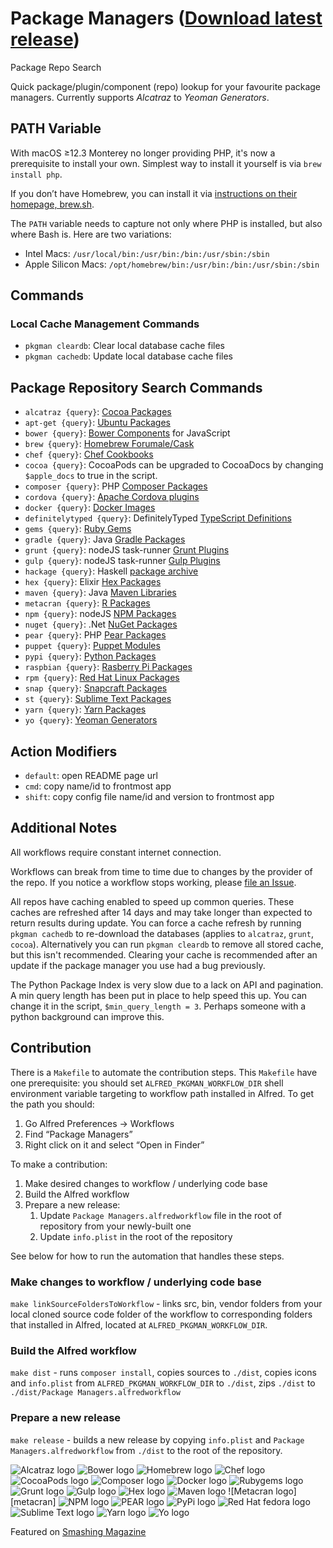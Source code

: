 # Package Managers ([Download latest release](https://github.com/willfarrell/alfred-pkgman-workflow/releases/latest/download/Package.Managers.alfredworkflow))

Package Repo Search

Quick package/plugin/component (repo) lookup for your favourite package managers. Currently supports *Alcatraz* to *Yeoman Generators*.

## PATH Variable

With macOS ≥12.3 Monterey no longer providing PHP, it's now a prerequisite to install your own.
Simplest way to install it yourself is via `brew install php`.

If you don’t have Homebrew, you can install it via [instructions on their homepage, brew.sh](https://brew.sh).

The `PATH` variable needs to capture not only where PHP is installed, but also where Bash is. Here are two variations:

* Intel Macs: `/usr/local/bin:/usr/bin:/bin:/usr/sbin:/sbin`
* Apple Silicon Macs: `/opt/homebrew/bin:/usr/bin:/bin:/usr/sbin:/sbin`

## Commands

### Local Cache Management Commands

* `pkgman cleardb`: Clear local database cache files
* `pkgman cachedb`: Update local database cache files

## Package Repository Search Commands

* `alcatraz {query}`: [Cocoa Packages](http://alcatraz.io/)
* `apt-get {query}`: [Ubuntu Packages](https://apps.ubuntu.com)
* `bower {query}`: [Bower Components](http://bower.io) for JavaScript
* `brew {query}`: [Homebrew Forumale/Cask](http://brew.sh)
* `chef {query}`: [Chef Cookbooks](https://supermarket.chef.io)
* `cocoa {query}`: CocoaPods can be upgraded to CocoaDocs by changing `$apple_docs` to true in the script.
* `composer {query}`: PHP [Composer Packages](https://packagist.org)
* `cordova {query}`: [Apache Cordova plugins](https://cordova.apache.org/plugins/)
* `docker {query}`: [Docker Images](http://registry.hub.docker.io)
* `definitelytyped {query}`: DefinitelyTyped [TypeScript Definitions](http://definitelytyped.org)
* `gems {query}`: [Ruby Gems](http://rubygems.org)
* `gradle {query}`: Java [Gradle Packages](http://www.gradle.org)
* `grunt {query}`: nodeJS task-runner [Grunt Plugins](http://gruntjs.com)
* `gulp {query}`: nodeJS task-runner [Gulp Plugins](http://gulpjs.com)
* `hackage {query}`: Haskell [package archive](https://hackage.haskell.org)
* `hex {query}`: Elixir [Hex Packages](http://hex.pm)
* `maven {query}`: Java [Maven Libraries](http://mvnrepository.com)
* `metacran {query}`: [R Packages](https://www.r-pkg.org/)
* `npm {query}`: nodeJS [NPM Packages](https://www.npmjs.org)
* `nuget {query}`: .Net [NuGet Packages](http://nuget.org)
* `pear {query}`: PHP [Pear Packages](http://pear.php.net)
* `puppet {query}`: [Puppet Modules](https://forge.puppetlabs.com)
* `pypi {query}`: [Python Packages](https://pypi.python.org)
* `raspbian {query}`: [Rasberry Pi Packages](http://www.raspbian.org)
* `rpm {query}`: [Red Hat Linux Packages](http://rpmfind.net)
* `snap {query}`: [Snapcraft Packages](https://snapcraft.io)
* `st {query}`: [Sublime Text Packages](https://packagecontrol.io)
* `yarn {query}`: [Yarn Packages](https://yarnpkg.com/lang/en/)
* `yo {query}`: [Yeoman Generators](http://yeoman.io)

## Action Modifiers

* `default`: open README page url
* `cmd`: copy name/id to frontmost app
* `shift`: copy config file name/id and version to frontmost app

## Additional Notes

All workflows require constant internet connection.

Workflows can break from time to time due to changes by the provider of the repo. If you notice a workflow stops working, please [file an Issue](https://github.com/willfarrell/alfred-pkgman-workflow/issues).

All repos have caching enabled to speed up common queries. These caches are refreshed after 14 days and may take longer than expected to return results during update. You can force a cache refresh by running `pkgman cachedb` to re-download the databases (applies to `alcatraz`, `grunt`, `cocoa`). Alternatively you can run `pkgman cleardb` to remove all stored cache, but this isn't recommended. Clearing your cache is recommended after an update if the package manager you use had a bug previously.

The Python Package Index is very slow due to a lack on API and pagination. A min query length has been put in place to help speed this up. You can change it in the script, `$min_query_length = 3`. Perhaps someone with a python background can improve this.

## Contribution

There is a `Makefile` to automate the contribution steps. This `Makefile` have one prerequisite: you should set `ALFRED_PKGMAN_WORKFLOW_DIR` shell environment variable targeting to workflow path installed in Alfred. To get the path you should:

1. Go Alfred Preferences → Workflows
2. Find “Package Managers”
3. Right click on it and select “Open in Finder”

To make a contribution:

1. Make desired changes to workflow / underlying code base
2. Build the Alfred workflow
3. Prepare a new release:
    1. Update `Package Managers.alfredworkflow` file in the root of repository from your newly-built one
    2. Update `info.plist` in the root of the repository

See below for how to run the automation that handles these steps.

### Make changes to workflow / underlying code base

`make linkSourceFoldersToWorkflow` - links src, bin, vendor folders from your local cloned source code folder of the workflow to corresponding folders that installed in Alfred, located at `ALFRED_PKGMAN_WORKFLOW_DIR`.

### Build the Alfred workflow

`make dist` - runs `composer install`, copies sources to `./dist`, copies icons and `info.plist` from `ALFRED_PKGMAN_WORKFLOW_DIR` to `./dist`, zips `./dist` to `./dist/Package Managers.alfredworkflow`

### Prepare a new release

`make release` - builds a new release by copying `info.plist` and `Package Managers.alfredworkflow` from `./dist` to the root of the repository.

![Alcatraz logo][alcatraz]
![Bower logo][bower]
![Homebrew logo][brew]
![Chef logo][chef]
![CocoaPods logo][cocoa]
![Composer logo][composer]
![Docker logo][docker]
![Rubygems logo][gems]
![Grunt logo][grunt]
![Gulp logo][gulp]
![Hex logo][hex]
![Maven logo][maven]
![Metacran logo][metacran]
![NPM logo][npm]
![PEAR logo][pear]
![PyPi logo][pypi]
![Red Hat fedora logo][rpm]
![Sublime Text logo][st]
![Yarn logo][yarn]
![Yo logo][yo]

Featured on [Smashing Magazine](http://www.smashingmagazine.com/2013/10/25/hidden-productivity-secrets-with-alfred/)

[alcatraz]: ./screenshots/alcatraz.png "Sample alcatraz result"
[bower]: ./screenshots/bower.png "Sample bower result"
[brew]: ./screenshots/brew.png "Sample brew result"
[chef]: ./screenshots/chef.png "Sample chef result"
[cocoa]: ./screenshots/cocoa.png "Sample cocoa result"
[composer]: ./screenshots/composer.png "Sample composer result"
[docker]: ./screenshots/docker.png "Sample docker result"
[gems]: ./screenshots/gems.png "Sample gems result"
[grunt]: ./screenshots/grunt.png "Sample grunt result"
[gulp]: ./screenshots/gulp.png "Sample gulp result"
[hex]: ./screenshots/hex.png "Sample hex resuls"
[maven]: ./screenshots/maven.png "Sample maven result"
[metacran.png]: ./screenshots/metacran.png "Sample metacran.png result"
[npm]: ./screenshots/npm.png "Sample npm result"
[pear]: ./screenshots/pear.png "Sample pear result"
[pypi]: ./screenshots/pypi.png "Sample pypi result"
[rpm]: ./screenshots/rpm.png "Sample rpm result"
[st]: ./screenshots/stpm.png "Sample stpm result"
[yarn]: ./screenshots/yarn.png "Sample yarn result"
[yo]: ./screenshots/yo.png "Sample yo result"
